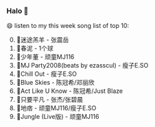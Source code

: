 

### Halo 👋

😄 listen to my this week song list of top 10:

0. 🌈迷途羔羊 - 张震岳
1. 🌈春泥 - 1个球
2. 🌈少年董 - 顽童MJ116
3. 🌈MJ Party2008(beats by ezasscul) - 瘦子E.SO
4. 🌈Chill Out - 瘦子E.SO
5. 🌈Blue Skies - 陈冠希/邓丽欣
6. 🌈Act Like U Know - 陈冠希/Just Blaze
7. 🌈只要平凡 - 张杰/张碧晨
8. 🌈地痞 - 顽童MJ116/瘦子E.SO
9. 🌈Jungle (Live版) - 顽童MJ116

